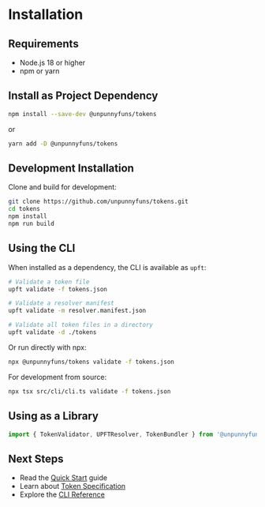 # Installation

## Requirements

- Node.js 18 or higher
- npm or yarn

## Install as Project Dependency

```bash
npm install --save-dev @unpunnyfuns/tokens
```

or

```bash
yarn add -D @unpunnyfuns/tokens
```

## Development Installation

Clone and build for development:

```bash
git clone https://github.com/unpunnyfuns/tokens.git
cd tokens
npm install
npm run build
```

## Using the CLI

When installed as a dependency, the CLI is available as `upft`:

```bash
# Validate a token file
upft validate -f tokens.json

# Validate a resolver manifest
upft validate -m resolver.manifest.json

# Validate all token files in a directory
upft validate -d ./tokens
```

Or run directly with npx:

```bash
npx @unpunnyfuns/tokens validate -f tokens.json
```

For development from source:

```bash
npx tsx src/cli/cli.ts validate -f tokens.json
```

## Using as a Library

```javascript
import { TokenValidator, UPFTResolver, TokenBundler } from '@unpunnyfuns/tokens';
```

## Next Steps

- Read the [Quick Start](./quick-start.md) guide
- Learn about [Token Specification](./token-specification.md)
- Explore the [CLI Reference](./cli-reference.md)
